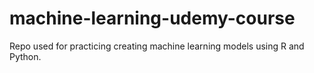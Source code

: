 # machine-learning-udemy-course
Repo used for practicing creating machine learning models using R and Python.
